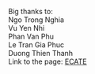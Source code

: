 Big thanks to:</br>
Ngo Trong Nghia</br>
Vu Yen Nhi</br>
Phan Van Phu</br>
Le Tran Gia Phuc</br>
Duong Thien Thanh</br>
Link to the page: <a href="https://tranthangbin.github.io/ECATE/">ECATE</a>

